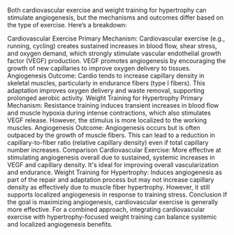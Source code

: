 Both cardiovascular exercise and weight training for hypertrophy can stimulate angiogenesis, but the mechanisms and outcomes differ based on the type of exercise. Here’s a breakdown:

Cardiovascular Exercise
Primary Mechanism: Cardiovascular exercise (e.g., running, cycling) creates sustained increases in blood flow, shear stress, and oxygen demand, which strongly stimulate vascular endothelial growth factor (VEGF) production. VEGF promotes angiogenesis by encouraging the growth of new capillaries to improve oxygen delivery to tissues.
Angiogenesis Outcome: Cardio tends to increase capillary density in skeletal muscles, particularly in endurance fibers (type I fibers). This adaptation improves oxygen delivery and waste removal, supporting prolonged aerobic activity.
Weight Training for Hypertrophy
Primary Mechanism: Resistance training induces transient increases in blood flow and muscle hypoxia during intense contractions, which also stimulates VEGF release. However, the stimulus is more localized to the working muscles.
Angiogenesis Outcome: Angiogenesis occurs but is often outpaced by the growth of muscle fibers. This can lead to a reduction in capillary-to-fiber ratio (relative capillary density) even if total capillary number increases.
Comparison
Cardiovascular Exercise: More effective at stimulating angiogenesis overall due to sustained, systemic increases in VEGF and capillary density. It's ideal for improving overall vascularization and endurance.
Weight Training for Hypertrophy: Induces angiogenesis as part of the repair and adaptation process but may not increase capillary density as effectively due to muscle fiber hypertrophy. However, it still supports localized angiogenesis in response to training stress.
Conclusion
If the goal is maximizing angiogenesis, cardiovascular exercise is generally more effective. For a combined approach, integrating cardiovascular exercise with hypertrophy-focused weight training can balance systemic and localized angiogenesis benefits.